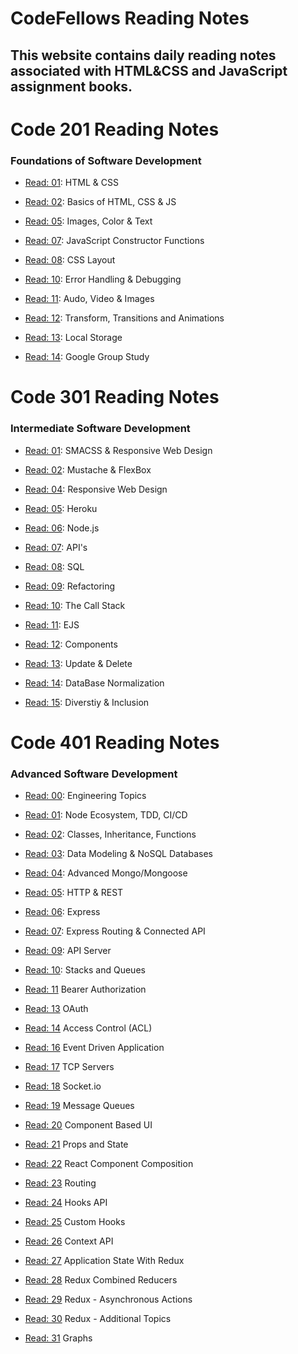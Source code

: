 #  CodeFellows Reading Notes 
## This website contains daily reading notes associated with HTML&CSS and JavaScript assignment books. 

# Code 201 Reading Notes 
### Foundations of Software Development

- [Read: 01](Class-01.md): HTML & CSS

- [Read: 02](Class-02.md): Basics of HTML, CSS & JS

- [Read: 05](Read-05.md): Images, Color & Text

- [Read: 07](JS-constructor-functions.md): JavaScript Constructor Functions

- [Read: 08](css-layout.md): CSS Layout

- [Read: 10](Class-10.md): Error Handling & Debugging

- [Read: 11](Class-11.md): Audo, Video & Images

- [Read: 12](Class-12.md): Transform, Transitions and Animations

- [Read: 13](Class-13.md): Local Storage

- [Read: 14](Class-14b.md): Google Group Study


# Code 301  Reading Notes
### Intermediate Software Development

- [Read: 01](Read-01.md): SMACSS & Responsive Web Design

- [Read: 02](Mustache-&-FlexBox.md): Mustache & FlexBox

- [Read: 04](Responsive-Web-Design.md): Responsive Web Design

- [Read: 05](Heroku.md): Heroku

- [Read: 06](Node.js.md): Node.js

- [Read: 07](APIs-continued.md): API's

- [Read: 08](SQL.md): SQL

- [Read: 09](Refactoring.md): Refactoring

- [Read: 10](The_Call_Stack.md): The Call Stack

- [Read: 11](EJS.md): EJS

- [Read: 12](Components.md): Components

- [Read: 13](update-delete.md): Update & Delete

- [Read: 14](DB-Normalization.md):  DataBase Normalization

- [Read: 15](Diversity-Inclusion.md): Diverstiy & Inclusion

# Code 401 Reading Notes
### Advanced Software Development

- [Read: 00](Engineering-Topics.md): Engineering Topics

- [Read: 01](Node-Ecosystem.md): Node Ecosystem, TDD, CI/CD

- [Read: 02](Classes-Inheritance.md): Classes, Inheritance, Functions

- [Read: 03](Data-Modeling-&-NoSQL.md): Data Modeling & NoSQL Databases

- [Read: 04](Advanced-Mongo&Mongoose.md): Advanced Mongo/Mongoose

- [Read: 05](HTTP-&-REST.md): HTTP & REST

- [Read: 06](Express.md): Express

- [Read: 07](Express&API.md): Express Routing & Connected API

- [Read: 09](API-Server.md): API Server

- [Read: 10](Stacks&Queues.md): Stacks and Queues

- [Read: 11](Bearer-Authorization.md) Bearer Authorization

- [Read: 13](OAuth.md) OAuth

- [Read: 14](Access_control(ACL).md) Access Control (ACL)

- [Read: 16](Event_Driven_Application.md) Event Driven Application

- [Read: 17](TCP_Servers.md) TCP Servers

- [Read: 18](Socket_io.md) Socket.io

- [Read: 19](Message-Queues.md) Message Queues

- [Read: 20](Component_Based_UI.md) Component Based UI

- [Read: 21](Props&State.md) Props and State

- [Read: 22](Component_composition.md) React Component Composition

- [Read: 23](Routing.md) Routing

- [Read: 24](Hooks_API.md) Hooks API 

- [Read: 25](Custom_Hooks.md) Custom Hooks

- [Read: 26](Context_API.md) Context API

- [Read: 27](Application_State_Redux.md) Application State With Redux

- [Read: 28](Redux_Combined_Reducers.md) Redux Combined Reducers

- [Read: 29](Redux_Async.md) Redux - Asynchronous Actions

- [Read: 30](Redux_Additional_Topics.md) Redux - Additional Topics

- [Read: 31](Graphs.md) Graphs
